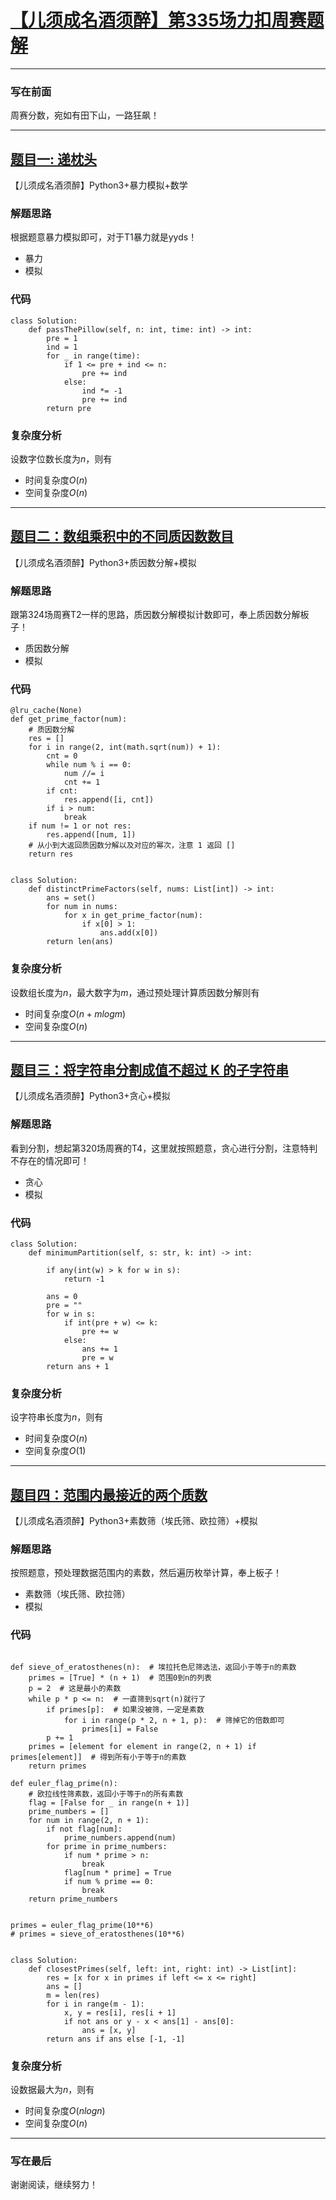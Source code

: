 # [【儿须成名酒须醉】第335场力扣周赛题解]
***

### 写在前面
周赛分数，宛如有田下山，一路狂飙！

[【儿须成名酒须醉】第335场力扣周赛题解]: https://leetcode.cn/contest/weekly-contest-335/
***    
## [题目一: 递枕头]
[题目一: 递枕头]: https://leetcode.cn/contest/weekly-contest-335/problems/pass-the-pillow/
【儿须成名酒须醉】Python3+暴力模拟+数学
### 解题思路
根据题意暴力模拟即可，对于T1暴力就是yyds！
- 暴力
- 模拟
### 代码
```python3
class Solution:
    def passThePillow(self, n: int, time: int) -> int:
        pre = 1
        ind = 1
        for _ in range(time):
            if 1 <= pre + ind <= n:
                pre += ind
            else:
                ind *= -1
                pre += ind
        return pre
```
### 复杂度分析
设数字位数长度为$n$，则有
- 时间复杂度$O(n)$
- 空间复杂度$O(n)$

***
## [题目二：数组乘积中的不同质因数数目]

[题目二：数组乘积中的不同质因数数目]: https://leetcode.cn/contest/weekly-contest-335/problems/distinct-prime-factors-of-product-of-array/
【儿须成名酒须醉】Python3+质因数分解+模拟
### 解题思路
跟第324场周赛T2一样的思路，质因数分解模拟计数即可，奉上质因数分解板子！
- 质因数分解
- 模拟

### 代码
```python3
@lru_cache(None)
def get_prime_factor(num):
    # 质因数分解
    res = []
    for i in range(2, int(math.sqrt(num)) + 1):
        cnt = 0
        while num % i == 0:
            num //= i
            cnt += 1
        if cnt:
            res.append([i, cnt])
        if i > num:
            break
    if num != 1 or not res:
        res.append([num, 1])
    # 从小到大返回质因数分解以及对应的幂次，注意 1 返回 []
    return res


class Solution:
    def distinctPrimeFactors(self, nums: List[int]) -> int:
        ans = set()
        for num in nums:
            for x in get_prime_factor(num):
                if x[0] > 1:
                    ans.add(x[0])
        return len(ans)
```
### 复杂度分析
设数组长度为$n$，最大数字为$m$，通过预处理计算质因数分解则有
- 时间复杂度$O(n+mlogm)$
- 空间复杂度$O(n)$


***
## [题目三：将字符串分割成值不超过 K 的子字符串]

[题目三：将字符串分割成值不超过 K 的子字符串]: https://leetcode.cn/contest/weekly-contest-335/problems/partition-string-into-substrings-with-values-at-most-k/
【儿须成名酒须醉】Python3+贪心+模拟
### 解题思路
看到分割，想起第320场周赛的T4，这里就按照题意，贪心进行分割，注意特判不存在的情况即可！
- 贪心
- 模拟

### 代码
```python3
class Solution:
    def minimumPartition(self, s: str, k: int) -> int:
        
        if any(int(w) > k for w in s):
            return -1
        
        ans = 0
        pre = ""
        for w in s:
            if int(pre + w) <= k:
                pre += w
            else:
                ans += 1
                pre = w
        return ans + 1
```
### 复杂度分析
设字符串长度为$n$，则有
- 时间复杂度$O(n)$
- 空间复杂度$O(1)$

***
## [题目四：范围内最接近的两个质数]

[题目四：范围内最接近的两个质数]: https://leetcode.cn/contest/weekly-contest-335/problems/closest-prime-numbers-in-range/
【儿须成名酒须醉】Python3+素数筛（埃氏筛、欧拉筛）+模拟
### 解题思路
按照题意，预处理数据范围内的素数，然后遍历枚举计算，奉上板子！
- 素数筛（埃氏筛、欧拉筛）
- 模拟

### 代码
```python3

def sieve_of_eratosthenes(n):  # 埃拉托色尼筛选法，返回小于等于n的素数
    primes = [True] * (n + 1)  # 范围0到n的列表
    p = 2  # 这是最小的素数
    while p * p <= n:  # 一直筛到sqrt(n)就行了
        if primes[p]:  # 如果没被筛，一定是素数
            for i in range(p * 2, n + 1, p):  # 筛掉它的倍数即可
                primes[i] = False
        p += 1
    primes = [element for element in range(2, n + 1) if primes[element]]  # 得到所有小于等于n的素数
    return primes

def euler_flag_prime(n):
    # 欧拉线性筛素数，返回小于等于n的所有素数
    flag = [False for _ in range(n + 1)]
    prime_numbers = []
    for num in range(2, n + 1):
        if not flag[num]:
            prime_numbers.append(num)
        for prime in prime_numbers:
            if num * prime > n:
                break
            flag[num * prime] = True
            if num % prime == 0:
                break
    return prime_numbers


primes = euler_flag_prime(10**6)
# primes = sieve_of_eratosthenes(10**6)


class Solution:
    def closestPrimes(self, left: int, right: int) -> List[int]:
        res = [x for x in primes if left <= x <= right]
        ans = []
        m = len(res)
        for i in range(m - 1):
            x, y = res[i], res[i + 1]
            if not ans or y - x < ans[1] - ans[0]:
                ans = [x, y]
        return ans if ans else [-1, -1]
```


### 复杂度分析
设数据最大为$n$，则有
- 时间复杂度$O(nlogn)$
- 空间复杂度$O(n)$
***

### 写在最后
谢谢阅读，继续努力！